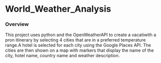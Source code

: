 # World_Weather_Analysis
### Overview
This project uses python and the OpenWeatherAPI to create a vacatiwith a pron itinerary by selecting 4 cities that are in a preferred temperature range.A hotel is selected for each city using the Google Places API. The cities are then shown on a map with markers that display the name of the city, hotel name, country name and weather description.
